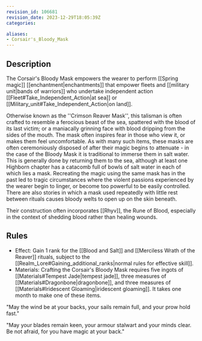 ```yaml
---
revision_id: 106681
revision_date: 2023-12-29T18:05:39Z
categories:

aliases:
- Corsair's_Bloody_Mask
---
```



## Description
The Corsair's Bloody Mask empowers the wearer to perform [[Spring magic]] [[enchantment|enchantments]] that empower fleets and [[military unit|bands of warriors]] who undertake independent action [[Fleet#Take_Independent_Action|at sea]] or [[Military_unit#Take_Independent_Action|on land]].

Otherwise known as the ''Crimson Reaver Mask'', this talisman is often crafted to resemble a ferocious beast of the sea, spattered with the blood of its last victim; or a maniacally grinning face with blood dripping from the sides of the mouth. The mask often inspires fear in those who view it, or makes them feel uncomfortable. As with many such items, these masks are often ceremoniously disposed of after their magic begins to attenuate - in the case of the Bloody Mask it is traditional to immerse them in salt water. This is generally done by returning them to the sea, although at least one Highborn chapter has a catacomb full of bowls of salt water in each of which lies a mask. Recreating the magic using the same mask has in the past led to tragic circumstances where the violent passions experienced by the wearer begin to linger, or become too powerful to be easily controlled. There are also stories in which a mask used repeatedly with little rest between rituals causes bloody welts to open up on the skin beneath.

Their construction often incorporates [[Rhyv]], the Rune of Blood, especially in the context of shedding blood rather than healing wounds.
## Rules

* Effect: Gain 1 rank for the [[Blood and Salt]] and [[Merciless Wrath of the Reaver]] rituals, subject to the [[Realm_Lore#Gaining_additional_ranks|normal rules for effective skill]].
* Materials: Crafting the Corsair's Bloody Mask requires five ingots of [[Materials#Tempest Jade|tempest jade]], three measures of [[Materials#Dragonbone|dragonbone]], and three measures of [[Materials#Iridescent Gloaming|iridescent gloaming]]. It takes one month to make one of these items.


"May the wind be at your backs, your sails remain full, and your prow hold fast."

"May your blades remain keen, your armour stalwart and your minds clear. Be not afraid, for you have magic at your back."
